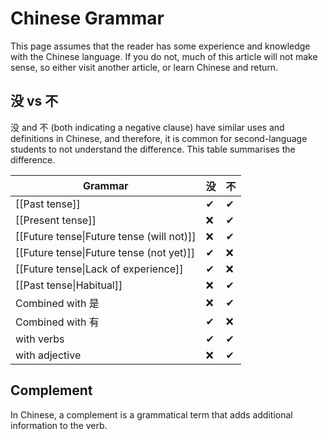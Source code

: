 # Chinese Grammar
This page assumes that the reader has some experience and knowledge with the Chinese language. If you do not, much of this article will not make sense, so either visit another article, or learn Chinese and return.

## 没 vs 不
没 and 不 (both indicating a negative clause) have similar uses and definitions in Chinese, and therefore, it is common for second-language students to not understand the difference.
This table summarises the difference.

Grammar | 没 | 不
--- | --- | ---
[[Past tense]] | ✔ | ✔
[[Present tense]] | ❌ | ✔
[[Future tense\|Future tense (will not)]] | ❌ | ✔
[[Future tense\|Future tense (not yet)]] | ✔ | ❌
[[Future tense\|Lack of experience]] | ✔ | ❌
[[Past tense\|Habitual]] | ❌ | ✔
Combined with 是 | ❌ | ✔
Combined with 有 | ✔ | ❌
with verbs | ✔ | ✔
with adjective | ❌ | ✔

## Complement
In Chinese, a complement is a grammatical term that adds additional information to the verb.
